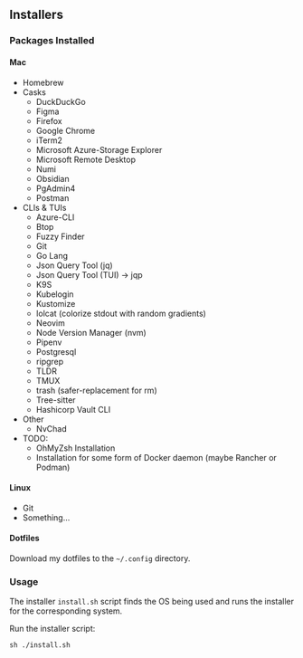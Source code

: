## Installers


### Packages Installed

#### Mac

- Homebrew
- Casks
  - DuckDuckGo
  - Figma
  - Firefox
  - Google Chrome
  - iTerm2
  - Microsoft Azure-Storage Explorer
  - Microsoft Remote Desktop
  - Numi
  - Obsidian
  - PgAdmin4
  - Postman
- CLIs & TUIs
  - Azure-CLI
  - Btop
  - Fuzzy Finder
  - Git
  - Go Lang
  - Json Query Tool (jq)
  - Json Query Tool (TUI) -> jqp
  - K9S
  - Kubelogin
  - Kustomize
  - lolcat (colorize stdout with random gradients)
  - Neovim
  - Node Version Manager (nvm)
  - Pipenv
  - Postgresql
  - ripgrep
  - TLDR
  - TMUX
  - trash (safer-replacement for rm)
  - Tree-sitter
  - Hashicorp Vault CLI
- Other
  - NvChad
- TODO:
  - OhMyZsh Installation
  - Installation for some form of Docker daemon (maybe Rancher or Podman)

#### Linux

- Git
- Something...

#### Dotfiles

Download my dotfiles to the `~/.config` directory.


### Usage

The installer `install.sh` script finds the OS being used and runs the installer for the corresponding system.

Run the installer script:
```shell
sh ./install.sh
```
